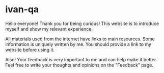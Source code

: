# ivan-qa
Hello everyone! Thank you for being curious!
This website is to introduce myself and show my relevant experience.

All materials used from the internet have links to main resources.
Some information is uniquely written by me. You should provide a link to my website before using it.

Also!
Your feedback is very important to me and can help make it better.
Feel free to write your thoughts and opinions on the "Feedback" page.

